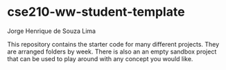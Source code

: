 # cse210-ww-student-template
Jorge Henrique de Souza Lima

This repository contains the starter code for many different projects. They are arranged folders by week. There is also an an empty sandbox project that can be used to play around with any concept you would like.


